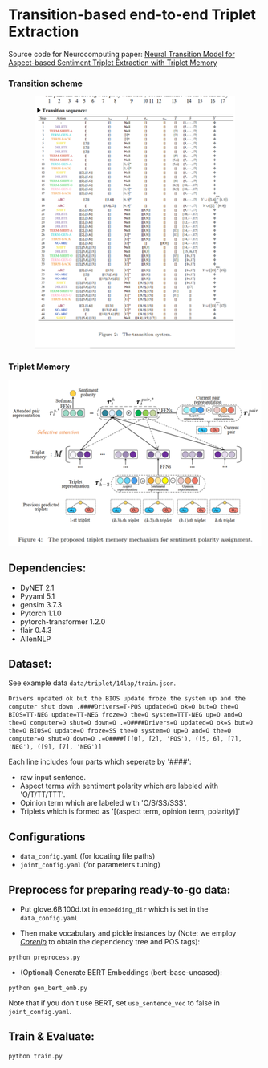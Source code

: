 # Transition-based end-to-end Triplet Extraction
Source code for Neurocomputing paper: [Neural Transition Model for Aspect-based Sentiment Triplet Extraction with Triplet Memory](https://www.sciencedirect.com/science/article/abs/pii/S0925231221011887)

### Transition scheme
<p align="center">
  <img src="./figures/transition.PNG" width="400"/>
</p>

### Triplet Memory
<p align="center">
  <img src="./figures/triplet-memory.PNG" />
</p>


## Dependencies:
+ DyNET 2.1
+ Pyyaml 5.1
+ gensim 3.7.3
+ Pytorch 1.1.0
+ pytorch-transformer 1.2.0
+ flair 0.4.3
+ AllenNLP

## Dataset:
See example data `data/triplet/14lap/train.json`.

```angular2
Drivers updated ok but the BIOS update froze the system up and the computer shut down .####Drivers=T-POS updated=O ok=O but=O the=O BIOS=TT-NEG update=TT-NEG froze=O the=O system=TTT-NEG up=O and=O the=O computer=O shut=O down=O .=O####Drivers=O updated=O ok=S but=O the=O BIOS=O update=O froze=SS the=O system=O up=O and=O the=O computer=O shut=O down=O .=O####[([0], [2], 'POS'), ([5, 6], [7], 'NEG'), ([9], [7], 'NEG')]
```
Each line includes four parts which seperate by '####':
- raw input sentence.
- Aspect terms with sentiment polarity which are labeled with 'O/T/TT/TTT'.
- Opinion term which are labeled with 'O/S/SS/SSS'.
- Triplets which is formed as '[(aspect term, opinion term, polarity)]' 


## Configurations 
* `data_config.yaml` (for locating file paths)  
* `joint_config.yaml` (for parameters tuning)

## Preprocess for preparing ready-to-go data:
+ Put glove.6B.100d.txt in `embedding_dir` which is set in the `data_config.yaml`

+ Then make vocabulary and pickle instances by (Note: we employ *[Corenlp](https://stanfordnlp.github.io/CoreNLP/)* to obtain the dependency tree and POS tags): 
```
python preprocess.py
```

+ (Optional) Generate BERT Embeddings (bert-base-uncased): 
```
python gen_bert_emb.py
```
Note that if you don\`t use BERT, set `use_sentence_vec` to false in `joint_config.yaml`.


## Train & Evaluate:
```
python train.py
```
